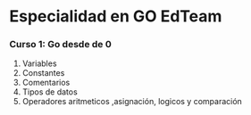 <h1>Especialidad en GO EdTeam</h1>

<h3>Curso 1: Go desde de 0</h3>
<ol>
    <li>Variables</li>
    <li>Constantes</li>
    <li>Comentarios</li>
    <li>Tipos de datos</li>
    <li>Operadores aritmeticos ,asignación, logicos y comparación</li>
    
</ol>